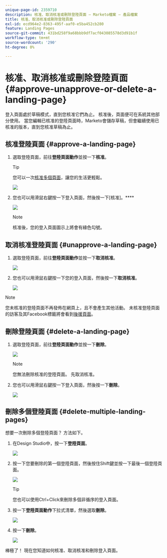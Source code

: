 ```yaml
---
unique-page-id: 2359710
description: 核准、取消核准或刪除登陸頁面 — Marketo檔案 — 產品檔案
title: 核准、取消核准或刪除登陸頁面
exl-id: ecd964e2-8363-495f-aaf0-e5ba452cb280
feature: Landing Pages
source-git-commit: 431bd258f9a68bbb9df7acf043085578d3d91b1f
workflow-type: tm+mt
source-wordcount: '290'
ht-degree: 0%

---
```


# 核准、取消核准或刪除登陸頁面 {#approve-unapprove-or-delete-a-landing-page}

登入頁面處於草稿模式，直到您核准它們為止。 核准後，頁面便可在系統其他部分使用。 當您編輯已核准的登陸頁面時，Marketo會儲存草稿，但會繼續使用已核准的版本，直到您核准草稿為止。

## 核准登陸頁面 {#approve-a-landing-page}

1. 選取登陸頁面，前往&#x200B;**登陸頁面動作**&#x200B;並按一下&#x200B;**核准**。

   >[!TIP]
   >
   >您可以一次[核准多個頁面](/help/marketo/product-docs/demand-generation/landing-pages/landing-page-actions/approve-multiple-landing-pages-at-once.md)，讓您的生活更輕鬆。

   ![](assets/image2014-9-16-15-3a28-3a22.png)

1. 您也可以用滑鼠右鍵按一下登入頁面，然後按一下[核准]。****

   ![](assets/image2014-9-16-15-3a30-3a4.png)

   >[!NOTE]
   >
   >核准後，您的登入頁面圖示上將會有綠色勾號。

## 取消核准登陸頁面 {#unapprove-a-landing-page}

1. 選取登陸頁面，前往&#x200B;**登陸頁面動作**&#x200B;並按一下&#x200B;**取消核准**。

   ![](assets/image2014-9-16-15-3a31-3a8.png)

1. 您也可以用滑鼠右鍵按一下您的登入頁面，然後按一下&#x200B;**取消核准**。

   ![](assets/image2014-9-16-15-3a31-3a34.png)

>[!NOTE]
>
>您未核准的登陸頁面不再發佈在網頁上，且不會產生其他活動。 未核准登陸頁面的訪客及其Facebook標籤將會看到[後援頁面](/help/marketo/product-docs/administration/settings/set-a-fallback-page.md)。

## 刪除登陸頁面 {#delete-a-landing-page}

1. 選取登陸頁面，前往&#x200B;**登陸頁面動作**&#x200B;並按一下&#x200B;**刪除**。

   ![](assets/image2014-9-16-15-3a49-3a59.png)

   >[!NOTE]
   >
   >您無法刪除核准的登陸頁面。 先取消核准。

1. 您也可以用滑鼠右鍵按一下登入頁面，然後按一下&#x200B;**刪除**。

   ![](assets/image2014-9-16-15-3a50-3a40.png)

## 刪除多個登陸頁面 {#delete-multiple-landing-pages}

想要一次刪除多個登陸頁面？ 方法如下。

1. 在Design Studio中，按一下&#x200B;**登陸頁面**。

   ![](assets/one.png)

1. 按一下您要刪除的第一個登陸頁面，然後按住Shift鍵並按一下最後一個登陸頁面。

   ![](assets/two.png)

   >[!TIP]
   >
   >您也可以使用Ctrl+Click來刪除多個非循序的登入頁面。

1. 按一下&#x200B;**登陸頁面動作**&#x200B;下拉式清單，然後選取&#x200B;**刪除**。

   ![](assets/three.png)

1. 按一下&#x200B;**刪除**。

   ![](assets/four.png)

棒極了！ 現在您知道如何核准、取消核准和刪除登入頁面。
